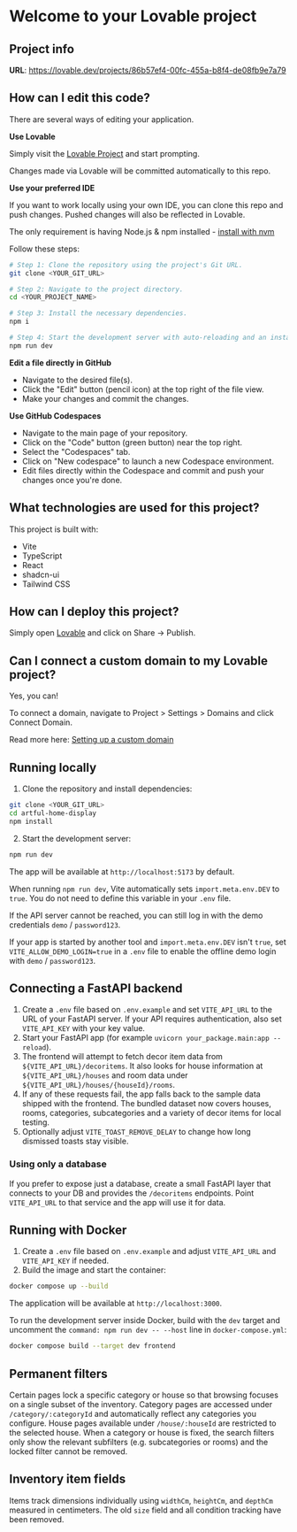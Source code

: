 # Welcome to your Lovable project

## Project info

**URL**: https://lovable.dev/projects/86b57ef4-00fc-455a-b8f4-de08fb9e7a79

## How can I edit this code?

There are several ways of editing your application.

**Use Lovable**

Simply visit the [Lovable Project](https://lovable.dev/projects/86b57ef4-00fc-455a-b8f4-de08fb9e7a79) and start prompting.

Changes made via Lovable will be committed automatically to this repo.

**Use your preferred IDE**

If you want to work locally using your own IDE, you can clone this repo and push changes. Pushed changes will also be reflected in Lovable.

The only requirement is having Node.js & npm installed - [install with nvm](https://github.com/nvm-sh/nvm#installing-and-updating)

Follow these steps:

```sh
# Step 1: Clone the repository using the project's Git URL.
git clone <YOUR_GIT_URL>

# Step 2: Navigate to the project directory.
cd <YOUR_PROJECT_NAME>

# Step 3: Install the necessary dependencies.
npm i

# Step 4: Start the development server with auto-reloading and an instant preview.
npm run dev
```

**Edit a file directly in GitHub**

- Navigate to the desired file(s).
- Click the "Edit" button (pencil icon) at the top right of the file view.
- Make your changes and commit the changes.

**Use GitHub Codespaces**

- Navigate to the main page of your repository.
- Click on the "Code" button (green button) near the top right.
- Select the "Codespaces" tab.
- Click on "New codespace" to launch a new Codespace environment.
- Edit files directly within the Codespace and commit and push your changes once you're done.

## What technologies are used for this project?

This project is built with:

- Vite
- TypeScript
- React
- shadcn-ui
- Tailwind CSS

## How can I deploy this project?

Simply open [Lovable](https://lovable.dev/projects/86b57ef4-00fc-455a-b8f4-de08fb9e7a79) and click on Share -> Publish.

## Can I connect a custom domain to my Lovable project?

Yes, you can!

To connect a domain, navigate to Project > Settings > Domains and click Connect Domain.

Read more here: [Setting up a custom domain](https://docs.lovable.dev/tips-tricks/custom-domain#step-by-step-guide)

## Running locally

1. Clone the repository and install dependencies:

```bash
git clone <YOUR_GIT_URL>
cd artful-home-display
npm install
```

2. Start the development server:

```bash
npm run dev
```

The app will be available at `http://localhost:5173` by default.

When running `npm run dev`, Vite automatically sets `import.meta.env.DEV` to
`true`. You do not need to define this variable in your `.env` file.

If the API server cannot be reached, you can still log in with the demo
credentials `demo` / `password123`.

If your app is started by another tool and `import.meta.env.DEV` isn't `true`,
set `VITE_ALLOW_DEMO_LOGIN=true` in a `.env` file to enable the offline demo
login with `demo` / `password123`.

## Connecting a FastAPI backend

1. Create a `.env` file based on `.env.example` and set `VITE_API_URL` to the URL of your FastAPI server. If your API requires authentication, also set `VITE_API_KEY` with your key value.
2. Start your FastAPI app (for example `uvicorn your_package.main:app --reload`).
3. The frontend will attempt to fetch decor item data from `${VITE_API_URL}/decoritems`.
   It also looks for house information at `${VITE_API_URL}/houses` and room data
   under `${VITE_API_URL}/houses/{houseId}/rooms`.
4. If any of these requests fail, the app falls back to the sample data shipped
   with the frontend.
   The bundled dataset now covers houses, rooms, categories, subcategories and
   a variety of decor items for local testing.
5. Optionally adjust `VITE_TOAST_REMOVE_DELAY` to change how long dismissed
   toasts stay visible.

### Using only a database

If you prefer to expose just a database, create a small FastAPI layer that
connects to your DB and provides the `/decoritems` endpoints. Point `VITE_API_URL`
to that service and the app will use it for data.

## Running with Docker

1. Create a `.env` file based on `.env.example` and adjust `VITE_API_URL` and `VITE_API_KEY` if needed.
2. Build the image and start the container:

```bash
docker compose up --build
```

The application will be available at `http://localhost:3000`.

To run the development server inside Docker, build with the `dev` target and
uncomment the `command: npm run dev -- --host` line in `docker-compose.yml`:

```bash
docker compose build --target dev frontend
```

## Permanent filters

Certain pages lock a specific category or house so that browsing focuses on a single subset of the inventory. Category pages are accessed under `/category/:categoryId` and automatically reflect any categories you configure. House pages available under `/house/:houseId` are restricted to the selected house. When a category or house is fixed, the search filters only show the relevant subfilters (e.g. subcategories or rooms) and the locked filter cannot be removed.

## Inventory item fields

Items track dimensions individually using `widthCm`, `heightCm`, and `depthCm` measured in centimeters. The old `size` field and all condition tracking have been removed.

